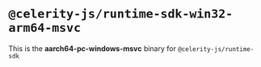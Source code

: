 # `@celerity-js/runtime-sdk-win32-arm64-msvc`

This is the **aarch64-pc-windows-msvc** binary for `@celerity-js/runtime-sdk`
